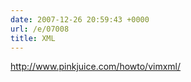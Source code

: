 ```yaml
---
date: 2007-12-26 20:59:43 +0000
url: /e/07008
title: XML
---
```


http://www.pinkjuice.com/howto/vimxml/
